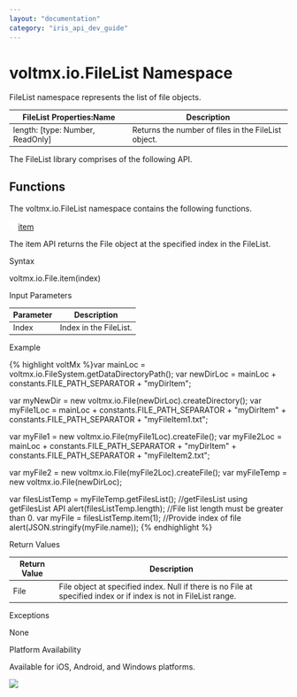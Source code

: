 ```yaml
---
layout: "documentation"
category: "iris_api_dev_guide"
---
```

                            


voltmx.io.FileList Namespace
==========================

FileList namespace represents the list of file objects.

  
| FileList Properties:Name | Description |
| --- | --- |
| length: \[type: Number, ReadOnly\] | Returns the number of files in the FileList object. |

  
The FileList library comprises of the following API.

Functions
---------

The voltmx.io.FileList namespace contains the following functions.

[![Closed](../Skins/Default/Stylesheets/Images/transparent.gif)](javascript:void(0);)[item](javascript:void(0);)

The item API returns the File object at the specified index in the FileList.

Syntax

voltmx.io.File.item(index)

Input Parameters

  
| Parameter | Description |
| --- | --- |
| Index | Index in the FileList. |

Example

{% highlight voltMx %}var mainLoc = voltmx.io.FileSystem.getDataDirectoryPath();
var newDirLoc = mainLoc + constants.FILE_PATH_SEPARATOR + "myDirItem";

var myNewDir = new voltmx.io.File(newDirLoc).createDirectory();
var myFile1Loc = mainLoc + constants.FILE_PATH_SEPARATOR + "myDirItem" + constants.FILE_PATH_SEPARATOR + "myFileItem1.txt";

var myFile1 = new voltmx.io.File(myFile1Loc).createFile();
var myFile2Loc = mainLoc + constants.FILE_PATH_SEPARATOR + "myDirItem" + constants.FILE_PATH_SEPARATOR + "myFileItem2.txt";

var myFile2 = new voltmx.io.File(myFile2Loc).createFile();
var myFileTemp = new voltmx.io.File(newDirLoc);

var filesListTemp = myFileTemp.getFilesList(); //getFilesList using getFilesList API
alert(filesListTemp.length); //File list length must be greater than 0.
var myFile = filesListTemp.item(1); //Provide index of file 
alert(JSON.stringify(myFile.name));
{% endhighlight %}

Return Values

  
| Return Value | Description |
| --- | --- |
| File | File object at specified index. Null if there is no File at specified index or if index is not in FileList range. |

Exceptions

None

Platform Availability

Available for iOS, Android, and Windows platforms.

![](resources/prettify/onload.png)
